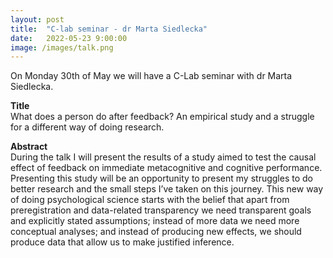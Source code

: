 ```yaml
---
layout: post
title:  "C-lab seminar - dr Marta Siedlecka"
date:   2022-05-23 9:00:00
image: /images/talk.png
---
```


On Monday 30th of May we will have a C-Lab seminar with dr Marta Siedlecka.

**Title**  
What does a person do after feedback? An empirical study and a struggle for a different way of doing research.

**Abstract**  
During the talk I will present the results of a study aimed to test the causal effect of feedback on immediate metacognitive and cognitive performance. Presenting this study will be an opportunity to present my struggles to do better research and the small steps I’ve taken on this journey. This new way of doing psychological science starts with the belief that apart from preregistration and data-related transparency we need transparent goals and explicitly stated assumptions; instead of more data we need more conceptual analyses; and instead of producing new effects, we should produce data that allow us to make justified inference.
